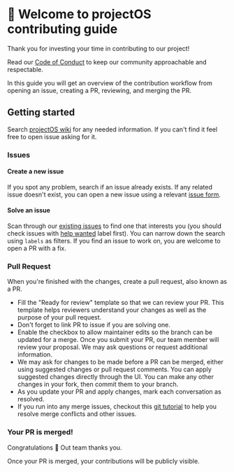 # 👋 Welcome to projectOS contributing guide 

Thank you for investing your time in contributing to our project!

Read our [Code of Conduct](/.github/CODE_OF_CONDUCT.md) to keep our community approachable and respectable.

In this guide you will get an overview of the contribution workflow from opening an issue, creating a PR, reviewing, and merging the PR.

## Getting started

Search [projectOS wiki](https://github.com/Kjur0/projectOS/wiki) for any needed information. If you can't find it feel free to open issue asking for it.

### Issues

#### Create a new issue

If you spot any problem, search if an issue already exists. If any related issue doesn't exist, you can open a new issue using a relevant [issue form](https://github.com/Kjur0/projectOS/issues/new/choose).

#### Solve an issue

Scan through our [existing issues](https://github.com/Kjur0/projectOS/issues) to find one that interests you (you should check issues with [help wanted](https://github.com/Kjur0/projectOS/labels/help%20wanted) label first). You can narrow down the search using `labels` as filters. If you find an issue to work on, you are welcome to open a PR with a fix.

### Pull Request

When you're finished with the changes, create a pull request, also known as a PR.
- Fill the "Ready for review" template so that we can review your PR. This template helps reviewers understand your changes as well as the purpose of your pull request.
- Don't forget to link PR to issue if you are solving one.
- Enable the checkbox to allow maintainer edits so the branch can be updated for a merge.
Once you submit your PR, our team member will review your proposal. We may ask questions or request additional information.
- We may ask for changes to be made before a PR can be merged, either using suggested changes or pull request comments. You can apply suggested changes directly through the UI. You can make any other changes in your fork, then commit them to your branch.
- As you update your PR and apply changes, mark each conversation as resolved.
- If you run into any merge issues, checkout this [git tutorial](https://github.com/skills/resolve-merge-conflicts) to help you resolve merge conflicts and other issues.

### Your PR is merged!

Congratulations 🎉
Out team thanks you.

Once your PR is merged, your contributions will be publicly visible.